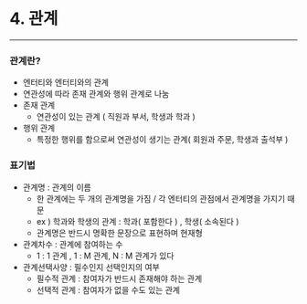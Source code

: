 # 4. 관계

---

### 관계란?

- 엔터티와 엔터티와의 관계
- 연관성에 따라 존재 관계와 행위 관계로 나눔
- 존재 관계
    - 연관성이 있는 관계 ( 직원과 부서, 학생과 학과 )
- 행위 관계
    - 특정한 행위를 함으로써 연관성이 생기는 관계( 회원과 주문, 학생과 출석부 )

### 표기법

- 관계명 : 관계의 이름
    - 한 관계에는 두 개의 관계명을 가짐 / 각 엔터티의 관점에서 관계명을 가지기 때문
    - ex ) 학과와 학생의 관계 : 학과( 포함한다 ) , 학생( 소속된다 )
    - 관계명은 반드시 명확한 문장으로 표현하며 현재형
- 관계차수 : 관계에 참여하는 수
    - 1 : 1 관계 , 1 : M 관계, N : M 관계가 있다
- 관계선택사양 : 필수인지 선택인지의 여부
    - 필수적 관계 : 참여자가 반드시 존재해야 하는 관계
    - 선택적 관계 : 참여자가 없을 수도 있는 관계
